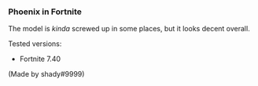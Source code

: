 ### Phoenix in Fortnite
The model is *kinda* screwed up in some places, but it looks decent overall.

Tested versions:
- Fortnite 7.40

(Made by shady#9999)